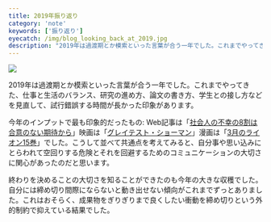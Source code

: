 ```yaml
---
title: 2019年振り返り
category: 'note'
keywords: ['振り返り']
eyecatch: /img/blog_looking_back_at_2019.jpg
description: "2019年は過渡期とか模索といった言葉が合う一年でした。これまでやってきた、仕事と生活のバランス、研究の進め方、論文の書き方、学生との接し方などを見直して、試行錯誤する時間が長かった印象があります。"
---
```


![ ](/img/blog_looking_back_at_2019.jpg)

2019年は過渡期とか模索といった言葉が合う一年でした。これまでやってきた、仕事と生活のバランス、研究の進め方、論文の書き方、学生との接し方などを見直して、試行錯誤する時間が長かった印象があります。

今年のインプットで最も印象的だったもの: Web記事は「[社会人の不幸の8割は合意のない期待から](https://note.com/kunihirotanaka/n/n951df3a7f7b9)」映画は「[グレイテスト・ショーマン](http://www.foxmovies-jp.com/greatest-showman/)」漫画は「[3月のライオン15巻](https://www.hakusensha.co.jp/comicslist/56019/)」でした。こうして並べて共通点を考えてみると、自分事や思い込みにとらわれて空回りする危険とそれを回避するためのコミュニケーションの大切さに関心があったのだと思います。

終わりを決めることの大切さを知ることができたのも今年の大きな収穫でした。自分には締め切り間際にならないと動き出せない傾向がこれまでずっとありました。これはおそらく、成果物をぎりぎりまで良くしたい衝動を締め切りという外的制約で抑えている結果でした。
